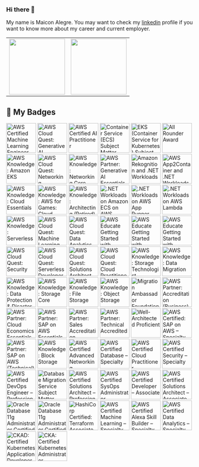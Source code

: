 ### Hi there 👋
My name is Maicon Alegre.
You may want to check my [linkedin](https://www.linkedin.com/in/maicon-alegre-010bb116/) profile if you want to know more about my career and current employer.

<table style="border: none;">
<tr>
<td style="border: none;"><a href="https://github.com/maiconrocha"><img height='150px' src="https://github-readme-stats.vercel.app/api/top-langs/?username=maiconrocha&hide=jupyter%20notebook,html&layout=compact&theme=tokyonight" /></a></td>
<td style="border: none;"><a href="https://github.com/maiconrocha"><img height='150px' src="https://github-readme-stats.vercel.app/api?username=maiconrocha&show_icons=true&theme=tokyonight" /></a></td>
</tr>
</table>

## 🏅 My Badges  

<!--START_SECTION:badges-->
<a href="https://www.credly.com/badges/62990dd8-7679-49d2-acc7-5d6c2a0f7fa4" title="AWS Certified Machine Learning Engineer – Associate"><img src="https://images.credly.com/size/80x80/images/1a634b4e-3d6b-4a74-b118-c0dcb429e8d2/image.png" alt="AWS Certified Machine Learning Engineer – Associate" width="80" height="80"></a>
<a href="https://www.credly.com/badges/5a69507e-68b6-4042-8b3b-aa4372cb326d" title="AWS Cloud Quest: Generative AI"><img src="https://images.credly.com/size/80x80/images/1ba23bd0-074f-4c95-a698-a85179d61e97/image.png" alt="AWS Cloud Quest: Generative AI" width="80" height="80"></a>
<a href="https://www.credly.com/badges/d77a76f2-9c74-4bcf-ba24-da5571cb5e16" title="AWS Certified AI Practitioner"><img src="https://images.credly.com/size/80x80/images/4d4693bb-530e-4bca-9327-de07f3aa2348/image.png" alt="AWS Certified AI Practitioner" width="80" height="80"></a>
<a href="https://www.credly.com/badges/4dd4f133-cb1d-42ca-8607-83cdf32516bc" title="Container Service (ECS) Subject Matter Expert"><img src="https://images.credly.com/size/80x80/images/3daedac3-90e8-41f5-ac0a-f6baa99b8b43/image.png" alt="Container Service (ECS) Subject Matter Expert" width="80" height="80"></a>
<a href="https://www.credly.com/badges/b562f1fe-933c-4b78-9531-db6c27fb0396" title="EKS (Container Service for Kubernetes) Subject Matter Expert"><img src="https://images.credly.com/size/80x80/images/dcac68b7-b407-4b42-ade8-4866337459e3/image.png" alt="EKS (Container Service for Kubernetes) Subject Matter Expert" width="80" height="80"></a>
<a href="https://www.credly.com/badges/6cc9a758-ea39-401a-8877-0553f9d47173" title="All Rounder Award"><img src="https://images.credly.com/size/80x80/images/68cb85d1-b3ac-48d7-a74e-eeed72982188/image.png" alt="All Rounder Award" width="80" height="80"></a>
<a href="https://www.credly.com/badges/8d411572-ce71-4c6b-adef-c7975bcefd05" title="AWS Knowledge: Amazon EKS"><img src="https://images.credly.com/size/80x80/images/9bcbde6d-1754-4617-9337-124f7b10a6c2/image.png" alt="AWS Knowledge: Amazon EKS" width="80" height="80"></a>
<a href="https://www.credly.com/badges/1c6b1484-1e22-4b59-bc4c-2de7f4b4f2cf" title="AWS Cloud Quest: Networking"><img src="https://images.credly.com/size/80x80/images/c483e5e6-580a-4ed8-b4b6-91219526a326/image.png" alt="AWS Cloud Quest: Networking" width="80" height="80"></a>
<a href="https://www.credly.com/badges/bae18a62-9075-4c8d-81a2-09f7e9e891c2" title="AWS Knowledge: Networking Core"><img src="https://images.credly.com/size/80x80/images/e75f222b-7f75-4d7b-8a6a-67d68aa59d62/image.png" alt="AWS Knowledge: Networking Core" width="80" height="80"></a>
<a href="https://www.credly.com/badges/f8e536d4-4694-4ff7-8dad-2a7c87afa204" title="AWS Partner: Generative AI Essentials"><img src="https://images.credly.com/size/80x80/images/145a5de8-7390-4d57-b4cb-a10e2f9394e2/image.png" alt="AWS Partner: Generative AI Essentials" width="80" height="80"></a>
<a href="https://www.credly.com/badges/8be11bf4-2a0c-4207-bcee-787c1dcd36fe" title="Amazon Rekognition and .NET Workloads"><img src="https://images.credly.com/size/80x80/images/97f12235-506f-4fbf-a9ff-23c8c5042d2e/image.png" alt="Amazon Rekognition and .NET Workloads" width="80" height="80"></a>
<a href="https://www.credly.com/badges/6d9efa15-9385-4b87-b356-b591b1fbe60c" title="AWS App2Container and .NET Workloads"><img src="https://images.credly.com/size/80x80/images/9569f9aa-1426-4c6d-964e-daa7e5bc55ce/image.png" alt="AWS App2Container and .NET Workloads" width="80" height="80"></a>
<a href="https://www.credly.com/badges/10f8196d-4ace-4568-9b32-e7f3cd9e6622" title="AWS Knowledge: Cloud Essentials"><img src="https://images.credly.com/size/80x80/images/ec621e2a-c8f0-4459-806c-ae11829d372a/image.png" alt="AWS Knowledge: Cloud Essentials" width="80" height="80"></a>
<a href="https://www.credly.com/badges/b899ddb0-429a-404e-b9f0-c8572b0be74c" title="AWS Knowledge: AWS for Games: Cloud Game Development"><img src="https://images.credly.com/size/80x80/images/1e1e332c-cbe5-4358-9491-748cc5c5d15f/image.png" alt="AWS Knowledge: AWS for Games: Cloud Game Development" width="80" height="80"></a>
<a href="https://www.credly.com/badges/863cf72a-85b4-4d77-82a1-d2eb7e6cb945" title="AWS Knowledge: Architecting (Retired)"><img src="https://images.credly.com/size/80x80/images/519a6dba-f145-4c1a-85a2-1d173d6898d9/image.png" alt="AWS Knowledge: Architecting (Retired)" width="80" height="80"></a>
<a href="https://www.credly.com/badges/4586c3e4-b966-422a-a2de-80649667590c" title=".NET Workloads on Amazon ECS on AWS Fargate"><img src="https://images.credly.com/size/80x80/images/7e5e1967-439e-48e5-a913-625c712b2dc5/image.png" alt=".NET Workloads on Amazon ECS on AWS Fargate" width="80" height="80"></a>
<a href="https://www.credly.com/badges/76229cf5-9503-4c08-8859-6b2f88ff91f9" title=".NET Workloads on AWS App Runner"><img src="https://images.credly.com/size/80x80/images/eea64560-121f-4437-af9c-91cf20968d35/image.png" alt=".NET Workloads on AWS App Runner" width="80" height="80"></a>
<a href="https://www.credly.com/badges/9289e8e3-cca2-4e16-aae3-74a877f1e10e" title=".NET Workloads on AWS Lambda"><img src="https://images.credly.com/size/80x80/images/221e7d7f-bceb-422e-8c31-436ecbcda614/image.png" alt=".NET Workloads on AWS Lambda" width="80" height="80"></a>
<a href="https://www.credly.com/badges/63fe9d45-e83c-4e6b-abc6-f56075c00aaa" title="AWS Knowledge: Serverless"><img src="https://images.credly.com/size/80x80/images/e07c6cc4-b737-4d7e-8ce8-66b6b7a60367/image.png" alt="AWS Knowledge: Serverless" width="80" height="80"></a>
<a href="https://www.credly.com/badges/f80e471f-124d-4d6f-9517-69ee78c2b4fc" title="AWS Cloud Quest: Machine Learning"><img src="https://images.credly.com/size/80x80/images/d85070dc-b233-4848-9db4-c55319435b67/image.png" alt="AWS Cloud Quest: Machine Learning" width="80" height="80"></a>
<a href="https://www.credly.com/badges/3029be2b-c8a3-4ff4-b374-cf10fbd66807" title="AWS Cloud Quest: Data Analytics"><img src="https://images.credly.com/size/80x80/images/2cd965b0-5f5d-4510-ab05-cfa2f80342a1/image.png" alt="AWS Cloud Quest: Data Analytics" width="80" height="80"></a>
<a href="https://www.credly.com/badges/deec6021-aad6-4c6d-beb8-5061f804e8c7" title="AWS Educate Getting Started with Compute"><img src="https://images.credly.com/size/80x80/images/9358115e-ead7-47c2-91e2-165b6a650a1b/image.png" alt="AWS Educate Getting Started with Compute" width="80" height="80"></a>
<a href="https://www.credly.com/badges/1e6750ad-fd58-423f-a803-23b84d4969aa" title="AWS Educate Getting Started with Networking"><img src="https://images.credly.com/size/80x80/images/979e42e2-1d32-4d21-97ea-53d991ea50fb/image.png" alt="AWS Educate Getting Started with Networking" width="80" height="80"></a>
<a href="https://www.credly.com/badges/e64aa979-e9ad-4c02-b612-ab1084016511" title="AWS Educate Getting Started with Storage"><img src="https://images.credly.com/size/80x80/images/5bf37709-4b69-4cdc-9edc-af7b3370d427/image.png" alt="AWS Educate Getting Started with Storage" width="80" height="80"></a>
<a href="https://www.credly.com/badges/4befc58c-070f-40f7-b380-34d27758f85d" title="AWS Cloud Quest: Security"><img src="https://images.credly.com/size/80x80/images/e66468bd-5a58-4136-8fb5-994e13501cf5/image.png" alt="AWS Cloud Quest: Security" width="80" height="80"></a>
<a href="https://www.credly.com/badges/365f1c12-4836-4553-b937-49de64ecd2af" title="AWS Cloud Quest: Serverless Developer"><img src="https://images.credly.com/size/80x80/images/9a2fd02b-52ab-448d-9d19-fd9b68efe1f6/image.png" alt="AWS Cloud Quest: Serverless Developer" width="80" height="80"></a>
<a href="https://www.credly.com/badges/172cfdcd-e005-4c4c-941b-721780f369e0" title="AWS Cloud Quest: Solutions Architect"><img src="https://images.credly.com/size/80x80/images/9e9e7ef7-384f-4636-8743-1b89a68fb46b/image.png" alt="AWS Cloud Quest: Solutions Architect" width="80" height="80"></a>
<a href="https://www.credly.com/badges/370f4b69-a45f-4a8d-bf5b-449f46dbe1bf" title="AWS Cloud Quest: Cloud Practitioner"><img src="https://images.credly.com/size/80x80/images/2784d0d8-327c-406f-971e-9f0e15097003/image.png" alt="AWS Cloud Quest: Cloud Practitioner" width="80" height="80"></a>
<a href="https://www.credly.com/badges/f89e1746-0351-4271-8199-9ccffd37bcbc" title="AWS Knowledge: Storage Technologist"><img src="https://images.credly.com/size/80x80/images/526ad7ad-52f2-4922-9fa8-879fea71e286/image.png" alt="AWS Knowledge: Storage Technologist" width="80" height="80"></a>
<a href="https://www.credly.com/badges/86e6fc9c-ae37-447b-b4ee-b1f26de87b80" title="AWS Knowledge: Data Migration"><img src="https://images.credly.com/size/80x80/images/d7c2b294-d08e-4795-a342-88fc34df7e01/image.png" alt="AWS Knowledge: Data Migration" width="80" height="80"></a>
<a href="https://www.credly.com/badges/d2226b9a-bce3-48f6-b6a6-1ed1ebda56b7" title="AWS Knowledge: Data Protection & Disaster Recovery"><img src="https://images.credly.com/size/80x80/images/b8766b97-8362-4948-a08c-d4fbd2cda57c/image.png" alt="AWS Knowledge: Data Protection & Disaster Recovery" width="80" height="80"></a>
<a href="https://www.credly.com/badges/f4ffae6f-ef79-4190-bd8a-ff7e5904c65f" title="AWS Knowledge: Storage Core"><img src="https://images.credly.com/size/80x80/images/4c6a3c3a-e1dd-46f7-bcaf-cc69b817042e/image.png" alt="AWS Knowledge: Storage Core" width="80" height="80"></a>
<a href="https://www.credly.com/badges/1a8d64dc-c1be-43ef-9e76-ea54b8c49b76" title="AWS Knowledge: File Storage"><img src="https://images.credly.com/size/80x80/images/a894153e-1762-4870-83b9-150ff294d7fb/image.png" alt="AWS Knowledge: File Storage" width="80" height="80"></a>
<a href="https://www.credly.com/badges/5a2d3315-b651-4f16-bd26-6911f024bb9e" title="AWS Knowledge: Object Storage"><img src="https://images.credly.com/size/80x80/images/100511fc-a919-4c0c-b313-7f49b6d09ef6/image.png" alt="AWS Knowledge: Object Storage" width="80" height="80"></a>
<a href="https://www.credly.com/badges/bb62d189-634d-48a5-b92d-4b981c235dcf" title="Migration Ambassador Foundations (Business) 2022"><img src="https://images.credly.com/size/80x80/images/c2a04bd2-62d5-4b12-9188-5280fa77e5d6/image.png" alt="Migration Ambassador Foundations (Business) 2022" width="80" height="80"></a>
<a href="https://www.credly.com/badges/6b77767c-f12b-46e8-b49c-c67a7e8a236f" title="AWS Partner: Accreditation (Business)"><img src="https://images.credly.com/size/80x80/images/7b2c708c-a3e1-4c7f-985c-b6b62a5b1db8/image.png" alt="AWS Partner: Accreditation (Business)" width="80" height="80"></a>
<a href="https://www.credly.com/badges/0bbca640-d818-4455-867a-87414918b83a" title="AWS Partner: Cloud Economics Essentials"><img src="https://images.credly.com/size/80x80/images/9dc6345e-db80-44de-bb44-0c78775e53fa/image.png" alt="AWS Partner: Cloud Economics Essentials" width="80" height="80"></a>
<a href="https://www.credly.com/badges/adf5a8eb-84b2-4620-a6a7-b04c467ad68b" title="AWS Partner: SAP on AWS Essentials"><img src="https://images.credly.com/size/80x80/images/5e41a765-723d-4805-975b-7f4639aecbf3/image.png" alt="AWS Partner: SAP on AWS Essentials" width="80" height="80"></a>
<a href="https://www.credly.com/badges/3eafa4fc-0492-4b73-8970-c74d3841509c" title="AWS Partner: Sales Accreditation"><img src="https://images.credly.com/size/80x80/images/87df3ac8-1afb-4bdc-80ee-bef9f8cb65d6/image.png" alt="AWS Partner: Sales Accreditation" width="80" height="80"></a>
<a href="https://www.credly.com/badges/3047d747-0755-43fa-8441-bbfca8cafe71" title="AWS Partner: Technical Accredited"><img src="https://images.credly.com/size/80x80/images/a253b994-caa6-4dd1-bf0e-434dd012b1f6/image.png" alt="AWS Partner: Technical Accredited" width="80" height="80"></a>
<a href="https://www.credly.com/badges/41426054-182f-4271-bb4e-006b06161b2f" title="Well-Architected Proficient"><img src="https://images.credly.com/size/80x80/images/b870667f-00a3-48d7-b988-9c02b441b883/image.png" alt="Well-Architected Proficient" width="80" height="80"></a>
<a href="https://www.credly.com/badges/b66ca714-c2d3-44b6-b6ff-a40825984131" title="AWS Certified: SAP on AWS – Specialty"><img src="https://images.credly.com/size/80x80/images/57bb7f6a-441f-4356-a2f1-7693227a475e/image.png" alt="AWS Certified: SAP on AWS – Specialty" width="80" height="80"></a>
<a href="https://www.credly.com/badges/d362d77d-6680-4311-9142-7912fba290fe" title="AWS Partner: SAP on AWS (Technical)"><img src="https://images.credly.com/size/80x80/images/6099a08b-d18c-4f36-ad4e-b519c58eb0f1/image.png" alt="AWS Partner: SAP on AWS (Technical)" width="80" height="80"></a>
<a href="https://www.credly.com/badges/fe616b65-7ed8-44e7-84fb-261322bdae13" title="AWS Knowledge: Block Storage"><img src="https://images.credly.com/size/80x80/images/bd6f25a2-b7ac-4b4c-ae4c-887864ba105e/image.png" alt="AWS Knowledge: Block Storage" width="80" height="80"></a>
<a href="https://www.credly.com/badges/e9656b54-6518-4ca9-ade0-380d3072a533" title="AWS Certified Advanced Networking – Specialty"><img src="https://images.credly.com/size/80x80/images/4d08274f-64c1-495e-986b-3143f51b1371/image.png" alt="AWS Certified Advanced Networking – Specialty" width="80" height="80"></a>
<a href="https://www.credly.com/badges/108d5687-94df-4b2d-91b9-28132763d708" title="AWS Certified Database – Specialty"><img src="https://images.credly.com/size/80x80/images/885d38e4-55c0-4c35-b4ed-694e2b26be6c/image.png" alt="AWS Certified Database – Specialty" width="80" height="80"></a>
<a href="https://www.credly.com/badges/8f1582ad-4319-406c-b8c8-4369fc03cd33" title="AWS Certified Cloud Practitioner"><img src="https://images.credly.com/size/80x80/images/00634f82-b07f-4bbd-a6bb-53de397fc3a6/image.png" alt="AWS Certified Cloud Practitioner" width="80" height="80"></a>
<a href="https://www.credly.com/badges/de194c2c-7649-4b32-968d-f8e039b542c2" title="AWS Certified Security – Specialty"><img src="https://images.credly.com/size/80x80/images/53acdae5-d69f-4dda-b650-d02ed7a50dd7/image.png" alt="AWS Certified Security – Specialty" width="80" height="80"></a>
<a href="https://www.credly.com/badges/8fb4538e-d621-47a5-8d89-65d634639368" title="AWS Certified DevOps Engineer – Professional"><img src="https://images.credly.com/size/80x80/images/bd31ef42-d460-493e-8503-39592aaf0458/image.png" alt="AWS Certified DevOps Engineer – Professional" width="80" height="80"></a>
<a href="https://www.credly.com/badges/a4b6ee9c-6230-40a7-adfb-8e2e8c4165f2" title="Database Migration Service Subject Matter Expert"><img src="https://images.credly.com/size/80x80/images/f9d6b92d-2de6-42a4-8e1b-79dec0f3076d/image.png" alt="Database Migration Service Subject Matter Expert" width="80" height="80"></a>
<a href="https://www.credly.com/badges/c6160127-261b-47d5-8e87-2211045f8323" title="AWS Certified Solutions Architect – Professional"><img src="https://images.credly.com/size/80x80/images/2d84e428-9078-49b6-a804-13c15383d0de/image.png" alt="AWS Certified Solutions Architect – Professional" width="80" height="80"></a>
<a href="https://www.credly.com/badges/da2d45f5-d022-4f85-b2a0-fd3c37e1653b" title="AWS Certified SysOps Administrator – Associate"><img src="https://images.credly.com/size/80x80/images/f0d3fbb9-bfa7-4017-9989-7bde8eaf42b1/image.png" alt="AWS Certified SysOps Administrator – Associate" width="80" height="80"></a>
<a href="https://www.credly.com/badges/b0a46e64-fbfc-4850-9513-670221da52b0" title="AWS Certified Developer – Associate"><img src="https://images.credly.com/size/80x80/images/b9feab85-1a43-4f6c-99a5-631b88d5461b/image.png" alt="AWS Certified Developer – Associate" width="80" height="80"></a>
<a href="https://www.credly.com/badges/fbcd351b-a5ed-4a16-ad01-aac907d59564" title="AWS Certified Solutions Architect – Associate"><img src="https://images.credly.com/size/80x80/images/0e284c3f-5164-4b21-8660-0d84737941bc/image.png" alt="AWS Certified Solutions Architect – Associate" width="80" height="80"></a>
<a href="https://www.credly.com/badges/a3446a3d-ebda-4b7d-b79d-00e67d5ec66c" title="Oracle Database 11g Administrator Certified Professional"><img src="https://images.credly.com/size/80x80/images/2bca0d1f-1b05-4e5d-aee8-ec154344e57b/Oracle-Certification-badge_OC-Professional600X600.png" alt="Oracle Database 11g Administrator Certified Professional" width="80" height="80"></a>
<a href="https://www.credly.com/badges/d3825ea7-98c3-4b67-b9a0-6bc1fe78c116" title="Oracle Database 11g Administrator Certified Associate"><img src="https://images.credly.com/size/80x80/images/669408ac-d4de-48d8-8af4-2fea8914ea89/Oracle-Certification-badge_OC-Associate600X600.png" alt="Oracle Database 11g Administrator Certified Associate" width="80" height="80"></a>
<a href="https://www.credly.com/badges/2c9670b7-aaa2-48ab-9ba0-f9a9d0ce37c4" title="HashiCorp Certified: Terraform Associate (002)"><img src="https://images.credly.com/size/80x80/images/99289602-861e-4929-8277-773e63a2fa6f/image.png" alt="HashiCorp Certified: Terraform Associate (002)" width="80" height="80"></a>
<a href="https://www.credly.com/badges/bdde03ab-5684-4a54-a54e-895ab26f8f0e" title="AWS Certified Machine Learning – Specialty"><img src="https://images.credly.com/size/80x80/images/778bde6c-ad1c-4312-ac33-2fa40d50a147/image.png" alt="AWS Certified Machine Learning – Specialty" width="80" height="80"></a>
<a href="https://www.credly.com/badges/74cb6c9d-6ff5-4d09-83ec-04cc22f943c6" title="AWS Certified Alexa Skill Builder – Specialty"><img src="https://images.credly.com/size/80x80/images/dd75723c-9629-4511-8c19-154244c5423a/image.png" alt="AWS Certified Alexa Skill Builder – Specialty" width="80" height="80"></a>
<a href="https://www.credly.com/badges/3b5fc1ff-201c-4a38-8d43-f40a61c642ba" title="AWS Certified Data Analytics – Specialty"><img src="https://images.credly.com/size/80x80/images/6430efe4-0ac0-4df6-8f1b-9559d8fcdf27/image.png" alt="AWS Certified Data Analytics – Specialty" width="80" height="80"></a>
<a href="https://www.credly.com/badges/f1f05e07-6eb1-4057-ba51-c7c2a49fcf32" title="CKAD: Certified Kubernetes Application Developer"><img src="https://images.credly.com/size/80x80/images/cc8adc83-1dc6-4d57-8e20-22171247e052/blob" alt="CKAD: Certified Kubernetes Application Developer" width="80" height="80"></a>
<a href="https://www.credly.com/badges/a716a4e9-ac8c-4db9-8ca8-91de35a1b105" title="CKA: Certified Kubernetes Administrator"><img src="https://images.credly.com/size/80x80/images/8b8ed108-e77d-4396-ac59-2504583b9d54/cka_from_cncfsite__281_29.png" alt="CKA: Certified Kubernetes Administrator" width="80" height="80"></a>
<!--END_SECTION:badges-->

<!--
**maiconrocha/maiconrocha** is a ✨ _special_ ✨ repository because its `README.md` (this file) appears on your GitHub profile.

Here are some ideas to get you started:

- 🔭 I’m currently working on ...
- 🌱 I’m currently learning ...
- 👯 I’m looking to collaborate on ...
- 🤔 I’m looking for help with ...
- 💬 Ask me about ...
- 📫 How to reach me: ...
- 😄 Pronouns: ...
- ⚡ Fun fact: ...
-->
